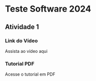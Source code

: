 # Teste Software 2024

## Atividade 1

### Link do Vídeo
Assista ao vídeo aqui

### Tutorial PDF
Acesse o tutorial em PDF
